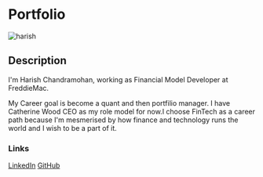 # Portfolio

![harish](https://media-exp1.licdn.com/dms/image/C5103AQF66mOy1aZmgg/profile-displayphoto-shrink_200_200/0?e=1605744000&v=beta&t=a8yJP94p_1QDmGqp9p7jw7dHiVtsF--nrQGD-wtF5WY)

## Description

I'm Harish Chandramohan, working as Financial Model Developer at FreddieMac.

My Career goal is become a quant and then portfilio manager. I have Catherine Wood CEO as my role model for now.I choose FinTech as a career path because I'm mesmerised by how finance and technology runs the world and I wish to be a part of it.

### Links

[LinkedIn](https://www.linkedin.com/in/harishkumarchandramohan/) 
[GitHub](https://github.com/harishkumarchandra)
